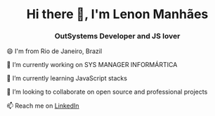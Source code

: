 <h1 align="center">Hi there 👋, I'm Lenon Manhães</h1>
<h3 align="center">OutSystems Developer and JS lover</h3>
<!--
**lenonlmsv/lenonlmsv** is a ✨ _special_ ✨ repository because its `README.md` (this file) appears on your GitHub profile.
-->
😄 I'm from Rio de Janeiro, Brazil

🔭 I’m currently working on SYS MANAGER INFORMÁRTICA

🌱 I’m currently learning JavaScript stacks

👯 I’m looking to collaborate on open source and professional projects

📫 Reach me on [LinkedIn](https://www.linkedin.com/in/lenonmanhaes)

